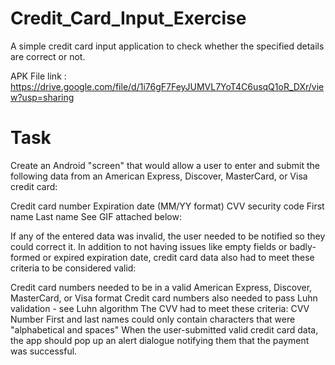 # Credit_Card_Input_Exercise
A simple credit card input application to check whether the specified details are correct or not.


APK File link : https://drive.google.com/file/d/1i76gF7FeyJUMVL7YoT4C6usqQ1oR_DXr/view?usp=sharing

# Task
Create an Android "screen" that would allow a user to enter and submit the following data from an American Express, Discover, MasterCard, or Visa credit card:

Credit card number
Expiration date (MM/YY format)
CVV security code
First name
Last name
See GIF attached below:



If any of the entered data was invalid, the user needed to be notified so they could correct it. In addition to not having issues like empty fields or badly-formed or expired expiration date, credit card data also had to meet these criteria to be considered valid:

Credit card numbers needed to be in a valid American Express, Discover, MasterCard, or Visa format 
Credit card numbers also needed to pass Luhn validation - see Luhn algorithm
The CVV had to meet these criteria: CVV Number
First and last names could only contain characters that were "alphabetical and spaces"
When the user-submitted valid credit card data, the app should pop up an alert dialogue notifying them that the payment was successful.
